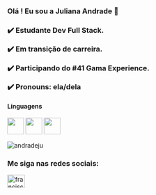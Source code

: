 <h3> Olá ! Eu sou a Juliana Andrade 👋 <h3>
  
  <p> ✔️ Estudante Dev Full Stack.</p>
  <p> ✔️ Em transição de carreira.</p>
  <p> ✔️ Participando do #41 Gama Experience.</p>
  <p> ✔️ Pronouns: ela/dela </p>

  
  <h4>Linguagens</h4>
  
  <p align="left">
  <img src="https://cdn.jsdelivr.net/gh/devicons/devicon/icons/html5/html5-original.svg" width="38" height="38"/>
  <img src="https://cdn.jsdelivr.net/gh/devicons/devicon/icons/css3/css3-original.svg" width="38" height="38"/>
  <img src="https://cdn.jsdelivr.net/gh/devicons/devicon/icons/javascript/javascript-original.svg" width="38" height="38" />
  </p>
  
<p align="left" <img align="left" style="display:block;" src="https://github-readme-stats.vercel.app/api/top-langs?username=andradeju&show_icons=true&locale=en&layout=compact" alt="andradeju" /></p>
  
  <p align="left"> <img src="https://komarev.com/ghpvc/?username=franciscpd&label=Profile%20views&color=0e75b6&style=flat" alt="andradeju" /> </p>
  
  <h3 align="left">Me siga nas redes sociais:</h3>
<p align="left">
<a href="https://www.linkedin.com/in/juliana-andrade/" target="blank"><img align="center" src="https://raw.githubusercontent.com/rahuldkjain/github-profile-readme-generator/master/src/images/icons/Social/linked-in-alt.svg" alt="franciscpd" height="30" width="40" /></a>
</p>
